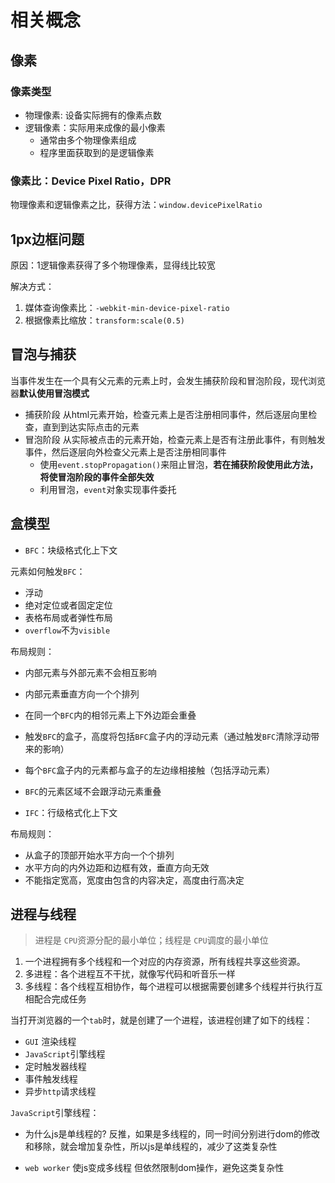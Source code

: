 # 相关概念

## 像素

### 像素类型
- 物理像素: 设备实际拥有的像素点数
- 逻辑像素：实际用来成像的最小像素
  - 通常由多个物理像素组成
  - 程序里面获取到的是逻辑像素

### 像素比：Device Pixel Ratio，DPR
  物理像素和逻辑像素之比，获得方法：`window.devicePixelRatio`


## 1px边框问题
原因：1逻辑像素获得了多个物理像素，显得线比较宽

解决方式：
1. 媒体查询像素比：`-webkit-min-device-pixel-ratio`
2. 根据像素比缩放：`transform:scale(0.5)`


## 冒泡与捕获
当事件发生在一个具有父元素的元素上时，会发生捕获阶段和冒泡阶段，现代浏览器**默认使用冒泡模式**

- 捕获阶段
从html元素开始，检查元素上是否注册相同事件，然后逐层向里检查，直到到达实际点击的元素
- 冒泡阶段
从实际被点击的元素开始，检查元素上是否有注册此事件，有则触发事件，然后逐层向外检查父元素上是否注册相同事件
  - 使用`event.stopPropagation()`来阻止冒泡，**若在捕获阶段使用此方法，将使冒泡阶段的事件全部失效**
  - 利用冒泡，`event`对象实现事件委托

## 盒模型

- `BFC`：块级格式化上下文

元素如何触发`BFC`：

  - 浮动
  - 绝对定位或者固定定位
  - 表格布局或者弹性布局
  - `overflow`不为`visible`

布局规则：
  - 内部元素与外部元素不会相互影响
  - 内部元素垂直方向一个个排列
  - 在同一个`BFC`内的相邻元素上下外边距会重叠
  - 触发`BFC`的盒子，高度将包括`BFC`盒子内的浮动元素（通过触发`BFC`清除浮动带来的影响）
  - 每个`BFC`盒子内的元素都与盒子的左边缘相接触（包括浮动元素）
  - `BFC`的元素区域不会跟浮动元素重叠


- `IFC`：行级格式化上下文

布局规则：
- 从盒子的顶部开始水平方向一个个排列
- 水平方向的内外边距和边框有效，垂直方向无效
- 不能指定宽高，宽度由包含的内容决定，高度由行高决定

## 进程与线程

> 进程是 `CPU`资源分配的最小单位；线程是 `CPU`调度的最小单位

1. 一个进程拥有多个线程和一个对应的内存资源，所有线程共享这些资源。
2. 多进程：各个进程互不干扰，就像写代码和听音乐一样
3. 多线程：各个线程互相协作，每个进程可以根据需要创建多个线程并行执行互相配合完成任务

当打开浏览器的一个`tab`时，就是创建了一个进程，该进程创建了如下的线程：

- `GUI` 渲染线程
- `JavaScript`引擎线程
- 定时触发器线程
- 事件触发线程
- 异步`http`请求线程

`JavaScript`引擎线程：
- 为什么js是单线程的?
反推，如果是多线程的，同一时间分别进行dom的修改和移除，就会增加复杂性，所以js是单线程的，减少了这类复杂性

- `web worker` 使js变成多线程
但依然限制dom操作，避免这类复杂性
